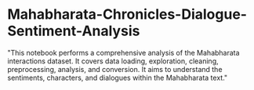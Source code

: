 # Mahabharata-Chronicles-Dialogue-Sentiment-Analysis
"This notebook performs a comprehensive analysis of the Mahabharata interactions dataset. It covers data loading, exploration, cleaning, preprocessing, analysis, and conversion. It aims to understand the sentiments, characters, and dialogues within the Mahabharata text."
